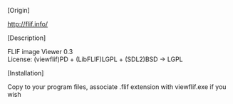 [Origin]

http://flif.info/


[Description]

FLIF image Viewer 0.3  
License: (viewflif)PD + (LibFLIF)LGPL + (SDL2)BSD -> LGPL



[Installation]

Copy to your program files, associate .flif extension with viewflif.exe if you wish
